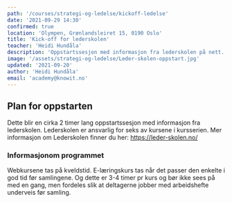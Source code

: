 ```yaml
---
path: '/courses/strategi-og-ledelse/kickoff-ledelse'
date: '2021-09-29 14:30'
confirmed: true
location: 'Olympen, Grønlandsleiret 15, 0190 Oslo'
title: 'Kick-off for lederskolen'
teacher: 'Heidi Hundåla'
description: 'Oppstartssesjon med informasjon fra lederskolen på nett.'
image: '/assets/strategi-og-ledelse/Leder-skolen-oppstart.jpg'
updated: '2021-09-20'
author: 'Heidi Hundåla'
email: 'academy@knowit.no'
---
```


## Plan for oppstarten

Dette blir en cirka 2 timer lang oppstartssesjon med informasjon fra
lederskolen. Lederskolen er ansvarlig for seks av kursene i kursserien. Mer
informasjon om Lederskolen finner du her: https://leder-skolen.no/

### Informasjonom programmet

Webkursene tas på kveldstid. E-læringskurs tas når det passer den enkelte i
god tid før samlingene. Og dette er 3-4 timer pr kurs og bør ikke sees på med
en gang, men fordeles slik at deltagerne jobber med arbeidshefte underveis før
samling.​
